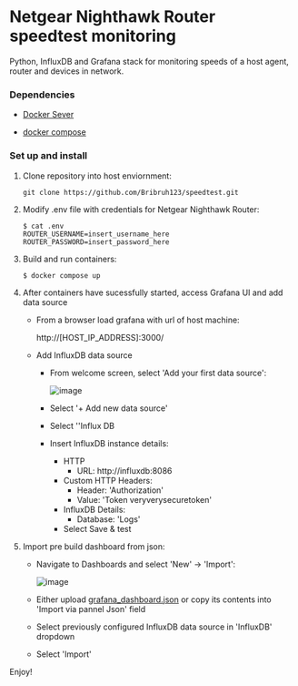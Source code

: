# Netgear Nighthawk Router speedtest monitoring

Python, InfluxDB and Grafana stack for monitoring speeds of a host agent, router and devices in network. 

### Dependencies

- [Docker Sever](https://docs.docker.com/engine/install/#server)

- [docker compose](https://docs.docker.com/compose/install/linux/)

### Set up and install

1) Clone repository into host enviornment:

   ```
   git clone https://github.com/Bribruh123/speedtest.git
   ```

3) Modify .env file with credentials for Netgear Nighthawk Router:

   ```
   $ cat .env
   ROUTER_USERNAME=insert_username_here
   ROUTER_PASSWORD=insert_password_here
   ```

4) Build and run containers:
   ```
   $ docker compose up
   ```

5) After containers have sucessfully started, access Grafana UI and add data source

   - From a browser load grafana with url of host machine:

     http://[HOST_IP_ADDRESS]:3000/

   - Add InfluxDB data source
     - From welcome screen, select 'Add your first data source':
    
       ![image](https://github.com/Bribruh123/speedtest/assets/87781032/f3b79ce9-8140-4364-b15b-4870e74190f0)

     - Select '+ Add new data source'
     - Select ''Influx DB
     - Insert InfluxDB instance details:
       - HTTP
         - URL: http://influxdb:8086
       - Custom HTTP Headers:
         - Header: 'Authorization'
         - Value: 'Token veryverysecuretoken'
       - InfluxDB Details:
         - Database: 'Logs'
       - Select Save & test
6) Import pre build dashboard from json:
   - Navigate to Dashboards and select 'New' -> 'Import':
  
     ![image](https://github.com/Bribruh123/speedtest/assets/87781032/ca4f3c58-92dc-4aba-9762-0d364f179475)

   - Either upload [grafana_dashboard.json](https://github.com/Bribruh123/speedtest/blob/master/grafana_dashboard.json) or copy its contents into 'Import via pannel Json' field
   - Select previously configured InfluxDB data source in 'InfluxDB' dropdown
   - Select 'Import'

Enjoy!  

